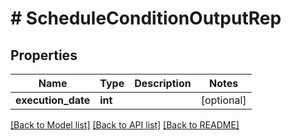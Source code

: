 # # ScheduleConditionOutputRep

## Properties

Name | Type | Description | Notes
------------ | ------------- | ------------- | -------------
**execution_date** | **int** |  | [optional]

[[Back to Model list]](../../README.md#models) [[Back to API list]](../../README.md#endpoints) [[Back to README]](../../README.md)
